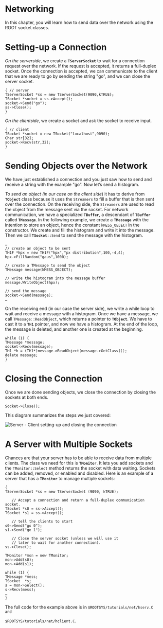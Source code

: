 Networking
==========

In this chapter, you will learn how to send data over the network using
the ROOT socket classes.

Setting-up a Connection
=======================

*On the serverside*, we create a **`TServerSocket`** to wait for a
connection request over the network. If the request is accepted, it
returns a full-duplex socket. Once the connection is accepted, we can
communicate to the client that we are ready to go by sending the string
"go", and we can close the server socket.

``` {.cpp}
{ // server
TServerSocket *ss = new TServerSocket(9090,kTRUE);
TSocket *socket = ss->Accept();
socket->Send("go");
ss->Close();
}
```

*On the clientside*, we create a socket and ask the socket to receive
input.

``` {.cpp}
{ // client
TSocket *socket = new TSocket("localhost",9090);
Char str[32];
socket->Recv(str,32);
}
```

Sending Objects over the Network
================================

We have just established a connection and you just saw how to send and
receive a string with the example "go". Now let’s send a histogram.

*To send an object (in our case on the client side*) it has to derive
from **`TObject`** class because it uses the `Streamers` to fill a
buffer that is then sent over the connection. On the receiving side, the
`Streamers` are used to read the object from the message sent via the
socket. For network communication, we have a specialized **`TBuffer`**,
a descendant of **`TBuffer`** called **`TMessage`**. In the following
example, we create a **`TMessage`** with the intention to store an
object, hence the constant `kMESS_OBJECT` in the constructor. We create
and fill the histogram and write it into the message. Then we call
**`TSocket`**`::Send` to send the message with the histogram.

``` {.cpp}
…
// create an object to be sent
TH1F *hpx = new TH1F("hpx","px distribution",100,-4,4);
hpx->FillRandom("gaus",1000);

// create a TMessage to send the object   
TMessage message(kMESS_OBJECT);

// write the histogram into the message buffer
message.WriteObject(hpx);

// send the message  
socket->Send(message);
…
```

On the receiving end (in our case the server side), we write a while
loop to wait and receive a message with a histogram. Once we have a
message, we call `TMessage::ReadObject`, which returns a pointer to
**`TObject`**. We have to cast it to a **`TH1`** pointer, and now we
have a histogram. At the end of the loop, the message is deleted, and
another one is created at the beginning.

``` {.cpp}
while (1) {
TMessage *message;
socket->Recv(message);
TH1 *h = (TH1*)message->ReadObject(message->GetClass());
delete message;
}
```

Closing the Connection
======================

Once we are done sending objects, we close the connection by closing the
sockets at both ends.

``` {.cpp}
Socket->Close();
```

This diagram summarizes the steps we just covered:

![Server - Client setting-up and closing the
connection](pictures/080001FF.png)

A Server with Multiple Sockets
==============================

Chances are that your server has to be able to receive data from
multiple clients. The class we need for this is **`TMonitor`**. It lets
you add sockets and the `TMonitor::Select` method returns the socket
with data waiting. Sockets can be added, removed, or enabled and
disabled. Here is an example of a server that has a **`TMonitor`** to
manage multiple sockets:

``` {.cpp}
{
TServerSocket *ss = new TServerSocket (9090, kTRUE);

   // Accept a connection and return a full-duplex communication socket.
TSocket *s0 = ss->Accept();
TSocket *s1 = ss->Accept();

   // tell the clients to start
s0->Send("go 0");
s1->Send("go 1");

   // Close the server socket (unless we will use it
   // later to wait for another connection).
ss->Close();

TMonitor *mon = new TMonitor;
mon->Add(s0);
mon->Add(s1);

while (1) {
TMessage *mess;
TSocket  *s;
s = mon->Select();
s->Recv(mess);
…
}
```

The full code for the example above is in
`$ROOTSYS/tutorials/net/hserv.C and`

`$ROOTSYS/tutorials/net/hclient.C`.
